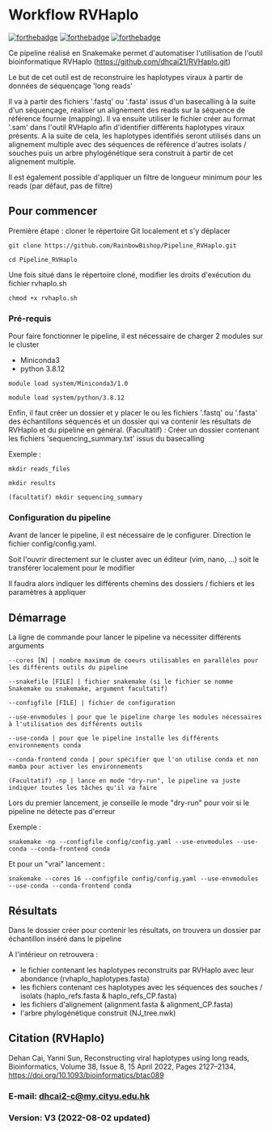 # Workflow RVHaplo

[![forthebadge](http://forthebadge.com/images/badges/built-with-love.svg)](http://forthebadge.com)  [![forthebadge](https://forthebadge.com/images/badges/it-works-why.svg)](http://forthebadge.com)  [![forthebadge](https://forthebadge.com/images/badges/for-sharks.svg)](http://forthebadge.com)

Ce pipeline réalisé en Snakemake permet d'automatiser l'utilisation de l'outil bioinformatique RVHaplo (https://github.com/dhcai21/RVHaplo.git)

Le but de cet outil est de reconstruire les haplotypes viraux à partir de données de séquençage 'long reads'

Il va à partir des fichiers '.fastq' ou '.fasta' issus d'un basecalling à la suite d'un séquençage, réaliser un alignement des reads sur la séquence de référence fournie (mapping). Il va ensuite utiliser le fichier créer au format '.sam' dans l'outil RVHaplo afin d'identifier différents haplotypes viraux présents. A la suite de cela, les haplotypes identifiés seront utilisés dans un alignement multiple avec des séquences de référence d'autres isolats / souches puis un arbre phylogénétique sera construit à partir de cet alignement multiple. 

Il est également possible d'appliquer un filtre de longueur minimum pour les reads (par défaut, pas de filtre)



## Pour commencer

Première étape : cloner le répertoire Git localement et s'y déplacer

```
git clone https://github.com/RainbowBishop/Pipeline_RVHaplo.git

cd Pipeline_RVHaplo
```

Une fois situé dans le répertoire cloné, modifier les droits d'exécution du fichier rvhaplo.sh

```
chmod +x rvhaplo.sh
```


### Pré-requis

Pour faire fonctionner le pipeline, il est nécessaire de charger 2 modules sur le cluster
  - Miniconda3
  - python 3.8.12

```
module load system/Miniconda3/1.0

module load system/python/3.8.12
```

Enfin, il faut créer un dossier et y placer le ou les fichiers '.fastq' ou '.fasta' des échantillons séquencés et un dossier qui va contenir les résultats de RVHaplo et du pipeline en général. (Facultatif) : Créer un dossier contenant les fichiers 'sequencing_summary.txt' issus du basecalling

Exemple :

```
mkdir reads_files

mkdir results

(facultatif) mkdir sequencing_summary
```

### Configuration du pipeline

Avant de lancer le pipeline, il est nécessaire de le configurer. Direction le fichier config/config.yaml. 

Soit l'ouvrir directement sur le cluster avec un éditeur (vim, nano, ...) soit le transférer localement pour le modifier

Il faudra alors indiquer les différents chemins des dossiers / fichiers et les paramètres à appliquer


## Démarrage

La ligne de commande pour lancer le pipeline va nécessiter différents arguments

```
--cores [N] | nombre maximum de coeurs utilisables en parallèles pour les différents outils du pipeline

--snakefile [FILE] | fichier snakemake (si le fichier se nomme Snakemake ou snakemake, argument facultatif)

--configfile [FILE] | fichier de configuration

--use-envmodules | pour que le pipeline charge les modules nécessaires à l'utilisation des différents outils

--use-conda | pour que le pipeline installe les différents environnements conda

--conda-frontend conda | pour spécifier que l'on utilise conda et non mamba pour activer les environnements

(Facultatif) -np | lance en mode "dry-run", le pipeline va juste indiquer toutes les tâches qu'il va faire
```

Lors du premier lancement, je conseille le mode "dry-run" pour voir si le pipeline ne détecte pas d'erreur

Exemple : 

```
snakemake -np --configfile config/config.yaml --use-envmodules --use-conda --conda-frontend conda
```

Et pour un "vrai" lancement :

```
snakemake --cores 16 --configfile config/config.yaml --use-envmodules --use-conda --conda-frontend conda
```


## Résultats

Dans le dossier créer pour contenir les résultats, on trouvera un dossier par échantillon inséré dans le pipeline

A l'intérieur on retrouvera :
  - le fichier contenant les haplotypes reconstruits par RVHaplo avec leur abondance (rvhaplo_haplotypes.fasta)
  - les fichiers contenant ces haplotypes avec les séquences des souches / isolats (haplo_refs.fasta & haplo_refs_CP.fasta)
  - les fichiers d'alignement (alignment.fasta & alignment_CP.fasta) 
  - l'arbre phylogénétique construit (NJ_tree.nwk)

## Citation (RVHaplo)

Dehan Cai, Yanni Sun, Reconstructing viral haplotypes using long reads, Bioinformatics, Volume 38, Issue 8, 15 April 2022, Pages 2127–2134, https://doi.org/10.1093/bioinformatics/btac089

### E-mail: dhcai2-c@my.cityu.edu.hk
### Version: V3 (2022-08-02 updated)
